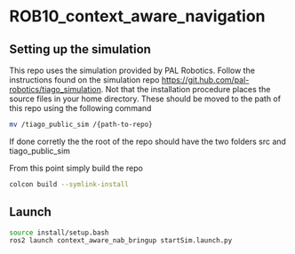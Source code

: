 # ROB10_context_aware_navigation


## Setting up the simulation

This repo uses the simulation provided by PAL Robotics. Follow the instructions found on the simulation repo https://git.hub.com/pal-robotics/tiago_simulation.
Not that the installation procedure places the source files in your home directory. These should be moved to the path of this repo using the following command

```bash
mv /tiago_public_sim /{path-to-repo}
```

If done corretly the the root of the repo should have the two folders src and tiago_public_sim

From this point simply build the repo

```bash
colcon build --symlink-install
```


## Launch

``` bash
source install/setup.bash
ros2 launch context_aware_nab_bringup startSim.launch.py
```